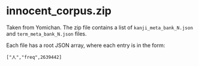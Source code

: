 # innocent_corpus.zip

Taken from Yomichan. The zip file contains a list of `kanji_meta_bank_N.json`
and `term_meta_bank_N.json` files.

Each file has a root JSON array, where each entry is in the form:

`["人","freq",2639442]`
